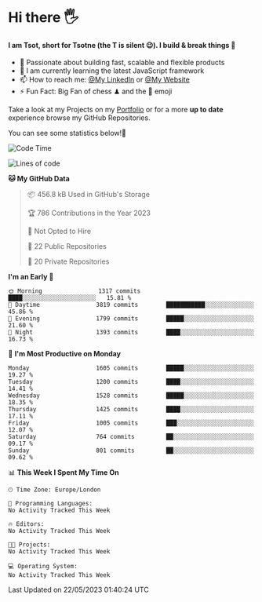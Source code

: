 # Hi there :raised_hand_with_fingers_splayed:
#### I am Tsot, short for Tsotne (the T is silent :wink:). I build & break things :space_invader:
- :telescope: Passionate about building fast, scalable and flexible products
- :seedling: I am currently learning the latest JavaScript framework 
- :mailbox: How to reach me: [@My LinkedIn](https://www.linkedin.com/in/tsotne-gvadzabia/) or [@My Website](https://tsotne.co.uk/contact)
- :zap: Fun Fact: Big Fan of chess ♟ and the 👾 emoji

Take a look at my Projects on my [Portfolio](https://tsotne.co.uk/) or for a more **up to date** experience browse my GitHub Repositories.

You can see some statistics below!:space_invader:
<!--START_SECTION:waka-->
![Code Time](http://img.shields.io/badge/Code%20Time-761%20hrs%202%20mins-blue)

![Lines of code](https://img.shields.io/badge/From%20Hello%20World%20I%27ve%20Written-4.9%20million%20lines%20of%20code-blue)

**🐱 My GitHub Data** 

> 📦 456.8 kB Used in GitHub's Storage 
 > 
> 🏆 786 Contributions in the Year 2023
 > 
> 🚫 Not Opted to Hire
 > 
> 📜 22 Public Repositories 
 > 
> 🔑 20 Private Repositories 
 > 
**I'm an Early 🐤** 

```text
🌞 Morning                1317 commits        ████░░░░░░░░░░░░░░░░░░░░░   15.81 % 
🌆 Daytime                3819 commits        ███████████░░░░░░░░░░░░░░   45.86 % 
🌃 Evening                1799 commits        █████░░░░░░░░░░░░░░░░░░░░   21.60 % 
🌙 Night                  1393 commits        ████░░░░░░░░░░░░░░░░░░░░░   16.73 % 
```
📅 **I'm Most Productive on Monday** 

```text
Monday                   1605 commits        █████░░░░░░░░░░░░░░░░░░░░   19.27 % 
Tuesday                  1200 commits        ████░░░░░░░░░░░░░░░░░░░░░   14.41 % 
Wednesday                1528 commits        █████░░░░░░░░░░░░░░░░░░░░   18.35 % 
Thursday                 1425 commits        ████░░░░░░░░░░░░░░░░░░░░░   17.11 % 
Friday                   1005 commits        ███░░░░░░░░░░░░░░░░░░░░░░   12.07 % 
Saturday                 764 commits         ██░░░░░░░░░░░░░░░░░░░░░░░   09.17 % 
Sunday                   801 commits         ██░░░░░░░░░░░░░░░░░░░░░░░   09.62 % 
```


📊 **This Week I Spent My Time On** 

```text
🕑︎ Time Zone: Europe/London

💬 Programming Languages: 
No Activity Tracked This Week

🔥 Editors: 
No Activity Tracked This Week

🐱‍💻 Projects: 
No Activity Tracked This Week

💻 Operating System: 
No Activity Tracked This Week
```


 Last Updated on 22/05/2023 01:40:24 UTC
<!--END_SECTION:waka-->
